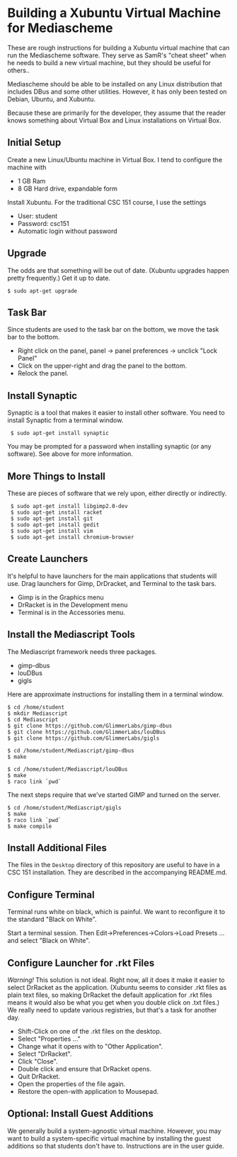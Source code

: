 Building a Xubuntu Virtual Machine for Mediascheme
==================================================

These are rough instructions for building a Xubuntu virtual machine 
that can run the Mediascheme software.  They serve as SamR's "cheat 
sheet" when he needs to build a new virtual machine, but they should
be useful for others..

Mediascheme should be able to be installed on any Linux distribution
that includes DBus and some other utilities.  However, it has only been
tested on Debian, Ubuntu, and Xubuntu.

Because these are primarily for the developer, they assume that the reader
knows something about Virtual Box and Linux installations on Virtual Box.

Initial Setup
-------------

Create a new Linux/Ubuntu machine in Virtual Box.  I tend to configure
the machine with

* 1 GB Ram
* 8 GB Hard drive, expandable form

Install Xubuntu.  For the traditional CSC 151 course, I use the settings

* User: student
* Password: csc151
* Automatic login without password

Upgrade
-------

The odds are that something will be out of date.  (Xubuntu upgrades
happen pretty frequently.)  Get it up to date.

    $ sudo apt-get upgrade

Task Bar
--------

Since students are used to the task bar on the bottom, we move the task
bar to the bottom.

* Right click on the panel, panel -> panel preferences -> unclick "Lock Panel"
* Click on the upper-right and drag the panel to the bottom.
* Relock the panel.

Install Synaptic
----------------

Synaptic is a tool that makes it easier to install other software.  You
need to install Synaptic from a terminal window.

     $ sudo apt-get install synaptic

You may be prompted for a password when installing synaptic (or any
software).  See above for more information.

More Things to Install
----------------------

These are pieces of software that we rely upon, either directly or 
indirectly.

     $ sudo apt-get install libgimp2.0-dev 
     $ sudo apt-get install racket
     $ sudo apt-get install git
     $ sudo apt-get install gedit
     $ sudo apt-get install vim
     $ sudo apt-get install chromium-browser
     
Create Launchers
----------------

It's helpful to have launchers for the main applications that students will
use.  Drag launchers for Gimp, DrDracket, and Terminal to the task bars.

* Gimp is in the Graphics menu
* DrRacket is in the Development menu
* Terminal is in the Accessories menu.

Install the Mediascript Tools
-----------------------------

The Mediascript framework needs three packages.  

* gimp-dbus
* louDBus
* gigls

Here are approximate instructions for installing them in a terminal window.

    $ cd /home/student
    $ mkdir Mediascript
    $ cd Mediascript
    $ git clone https://github.com/GlimmerLabs/gimp-dbus
    $ git clone https://github.com/GlimmerLabs/louDBus
    $ git clone https://github.com/GlimmerLabs/gigls

    $ cd /home/student/Mediascript/gimp-dbus
    $ make

    $ cd /home/student/Mediascript/louDBus
    $ make
    $ raco link `pwd`

The next steps require that we've started GIMP and turned on the server.

    $ cd /home/student/Mediascript/gigls
    $ make
    $ raco link `pwd`
    $ make compile

Install Additional Files
------------------------

The files in the `Desktop` directory of this repository are useful to have
in a CSC 151 installation.  They are described in the accompanying README.md.  

Configure Terminal
------------------

Terminal runs white on black, which is painful.  We want to reconfigure 
it to the standard "Black on White".

Start a terminal session.  Then Edit->Preferences->Colors->Load Presets ...
and select "Black on White".

Configure Launcher for .rkt Files
---------------------------------

*Warning!*  This solution is not ideal.  Right now, all it does it
make it easier to select DrRacket as the application.  (Xubuntu
seems to consider .rkt files as plain text files, so making DrRacket
the default application for .rkt files means it would also be what
you get when you double click on .txt files.) We really need to
update various registries, but that's a task for another day.

* Shift-Click on one of the .rkt files on the desktop.  
* Select "Properties ..."
* Change what it opens with to "Other Application".
* Select "DrRacket".
* Click "Close".
* Double click and ensure that DrRacket opens.
* Quit DrRacket.
* Open the properties of the file again.
* Restore the open-with application to Mousepad.

Optional: Install Guest Additions
---------------------------------

We generally build a system-agnostic virtual machine.  However, you may
want to build a system-specific virtual machine by installing the guest
additions so that students don't have to.  Instructions are in the
user guide.
